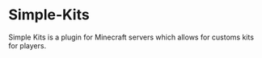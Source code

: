 # Simple-Kits
Simple Kits is a plugin for Minecraft servers which allows for customs kits for players.
